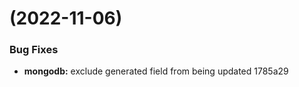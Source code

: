 #  (2022-11-06)


### Bug Fixes

* **mongodb:** exclude generated field from being updated 1785a29




